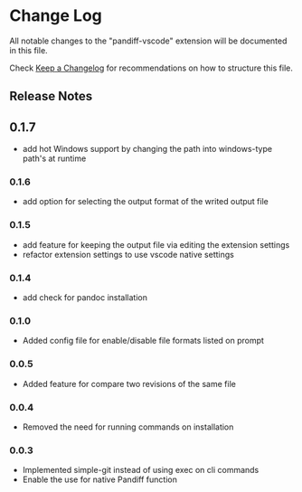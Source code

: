 # Change Log

All notable changes to the "pandiff-vscode" extension will be documented in this file.

Check [Keep a Changelog](http://keepachangelog.com/) for recommendations on how to structure this file.


## Release Notes

## 0.1.7

- add hot Windows support by changing the path into windows-type path's at runtime

### 0.1.6

- add option for selecting the output format of the writed output file

### 0.1.5

- add feature for keeping the output file via editing the extension settings
- refactor extension settings to use vscode native settings

### 0.1.4

- add check for pandoc installation

### 0.1.0

- Added config file for enable/disable file formats listed on prompt 

### 0.0.5

- Added feature for compare two revisions of the same file

### 0.0.4

- Removed the need for running commands on installation

### 0.0.3

- Implemented simple-git instead of using exec on cli commands
- Enable the use for native Pandiff function